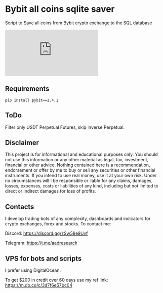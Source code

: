 # Bybit all coins sqlite saver
Script to Save all coins from Bybit crypto exchange to the SQL database

[![Latest release](https://badgen.net/github/release/Naereen/Strapdown.js)](https://aadresearch.xyz)

## Requirements

<code>pip install pybit==2.4.1</code>

## ToDo
Filter only USDT Perpetual Futures, skip Inverse Perpetual.


## Disclaimer
This project is for informational and educational purposes only. You should not use this information or any other material as legal, tax, investment, financial or other advice. Nothing contained here is a recommendation, endorsement or offer by me to buy or sell any securities or other financial instruments. If you intend to use real money, use it at your own risk. Under no circumstances will I be responsible or liable for any claims, damages, losses, expenses, costs or liabilities of any kind, including but not limited to direct or indirect damages for loss of profits.

## Contacts
I develop trading bots of any complexity, dashboards and indicators for crypto exchanges, forex and stocks.
To contact me:

Discord: https://discord.gg/zSw58e9Uvf

Telegram: https://t.me/aadresearch

## VPS for bots and scripts
I prefer using DigitalOcean. 

To get $200 in credit over 60 days use my ref link: https://m.do.co/c/3d7f6e57bc04

